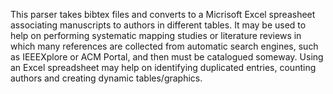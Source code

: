 This parser takes bibtex files and converts to a Micrisoft Excel spreasheet associating manuscripts to authors in different tables. It may be used to help on performing systematic mapping studies or literature reviews in which many references are collected from automatic search engines, such as IEEEXplore or ACM Portal, and then must be catalogued someway. Using an Excel spreadsheet may help on identifying duplicated entries, counting authors and creating dynamic tables/graphics.
